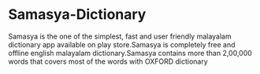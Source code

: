 # Samasya-Dictionary
Samasya is the one of the simplest, fast and user friendly malayalam dictionary app available on play store.Samasya is completely free and offline english malayalam dictionary.Samasya contains more than 2,00,000 words that covers most of the words with OXFORD dictionary
